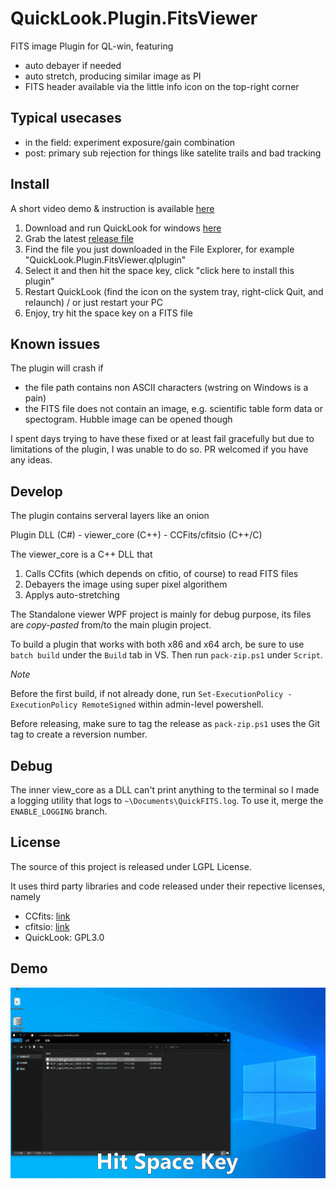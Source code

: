 # QuickLook.Plugin.FitsViewer

FITS image Plugin for QL-win, featuring 
- auto debayer if needed
- auto stretch, producing similar image as PI
- FITS header available via the little info icon on the top-right corner


## Typical usecases
* in the field: experiment exposure/gain combination 
* post: primary sub rejection for things like satelite trails and bad tracking


## Install
A short video demo & instruction is available [here](https://youtu.be/oMexMV3Yx3E)
1. Download and run QuickLook for windows [here](https://github.com/QL-Win/QuickLook)
2. Grab the latest [release file](https://github.com/siyu6974/QuickLook.Plugin.FitsViewer/releases/)
3. Find the file you just downloaded in the File Explorer, for example "QuickLook.Plugin.FitsViewer.qlplugin"
4. Select it and then hit the space key, click "click here to install this plugin"
5. Restart QuickLook (find the icon on the system tray, right-click Quit, and relaunch) / or just restart your PC
6. Enjoy, try hit the space key on a FITS file

## Known issues
The plugin will crash if
- the file path contains non ASCII characters (wstring on Windows is a pain)
- the FITS file does not contain an image, e.g. scientific table form data or spectogram. Hubble image can be opened though

I spent days trying to have these fixed or at least fail gracefully but due to limitations of the plugin, I was unable to do so. PR welcomed if you have any ideas.


## Develop
The plugin contains serveral layers like an onion 

Plugin DLL (C#) - viewer_core (C++) - CCFits/cfitsio (C++/C)

The viewer_core is a C++ DLL that 
1. Calls CCfits (which depends on cfitio, of course) to read FITS files
2. Debayers the image using super pixel algorithem
3. Applys auto-stretching

The Standalone viewer WPF project is mainly for debug purpose, its files are *copy-pasted* from/to the main plugin project.

To build a plugin that works with both x86 and x64 arch, be sure to use `batch build` under the `Build` tab in VS. Then run `pack-zip.ps1` under `Script`. 

*Note*

Before the first build, if not already done, run `Set-ExecutionPolicy -ExecutionPolicy RemoteSigned` within admin-level powershell.

Before releasing, make sure to tag the release as `pack-zip.ps1` uses the Git tag to create a reversion number.

## Debug

The inner view_core as a DLL can't print anything to the terminal so I made a logging utility that logs to `~\Documents\QuickFITS.log`. To use it, merge the `ENABLE_LOGGING` branch. 

## License

The source of this project is released under LGPL License.

It uses third party libraries and code released under their repective licenses, namely

- CCfits: [link](https://github.com/esrf-bliss/CCfits/blob/master/License.txt)
- cfitsio: [link](https://github.com/healpy/cfitsio/blob/master/License.txt)
- QuickLook: GPL3.0

## Demo
![Demo](demo.gif)
